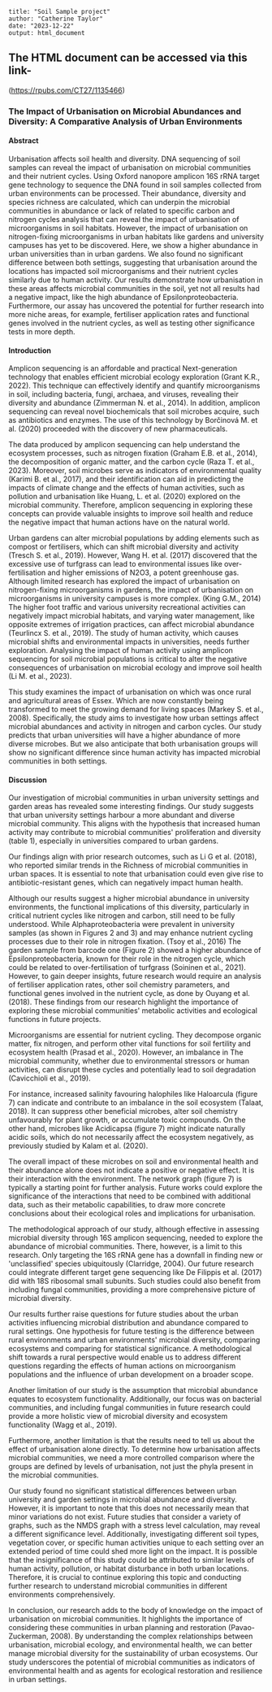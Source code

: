 ```
title: "Soil Sample project"
author: "Catherine Taylor"
date: "2023-12-22"
output: html_document
```

## The HTML document can be accessed via this link-
(https://rpubs.com/CT27/1135466)

### The Impact of Urbanisation on Microbial Abundances and Diversity: A Comparative Analysis of Urban Environments

#### Abstract
Urbanisation affects soil health and diversity. DNA sequencing of soil samples can reveal the impact of urbanisation on microbial communities and their nutrient cycles. Using Oxford nanopore amplicon 16S rRNA target gene technology to sequence the DNA found in soil samples collected from urban environments can be processed. Their abundance, diversity and species richness are calculated, which can underpin the microbial communities in abundance or lack of related to specific carbon and nitrogen cycles analysis that can reveal the impact of urbanisation of microorganisms in soil habitats. However, the impact of urbanisation on nitrogen-fixing microorganisms in urban habitats like gardens and university campuses has yet to be discovered. Here, we show a higher abundance in urban universities than in urban gardens. We also found no significant difference between both settings, suggesting that urbanisation around the locations has impacted soil microorganisms and their nutrient cycles similarly due to human activity. Our results demonstrate how urbanisation in these areas affects microbial communities in the soil, yet not all results had a negative impact, like the high abundance of Epsilonproteobacteria. Furthermore, our assay has uncovered the potential for further research into more niche areas, for example, fertiliser application rates and functional genes involved in the nutrient cycles, as well as testing other significance tests in more depth.

#### Introduction

Amplicon sequencing is an affordable and practical Next-generation technology that enables efficient microbial ecology exploration (Grant K.R., 2022). This technique can effectively identify and quantify microorganisms in soil, including bacteria, fungi, archaea, and viruses, revealing their diversity and abundance (Zimmerman N. et al., 2014). In addition, amplicon sequencing can reveal novel biochemicals that soil microbes acquire, such as antibiotics and enzymes. The use of this technology by Borčinová M. et al. (2020) proceeded with the discovery of new pharmaceuticals.
 
The data produced by amplicon sequencing can help understand the ecosystem processes, such as nitrogen fixation (Graham E.B. et al., 2014), the decomposition of organic matter, and the carbon cycle (Raza T. et al., 2023). Moreover, soil microbes serve as indicators of environmental quality (Karimi B. et al., 2017), and their identification can aid in predicting the impacts of climate change and the effects of human activities, such as pollution and urbanisation like Huang, L. et al. (2020) explored on the microbial community. Therefore, amplicon sequencing in exploring these concepts can provide valuable insights to improve soil health and reduce the negative impact that human actions have on the natural world.

Urban gardens can alter microbial populations by adding elements such as compost or fertilisers, which can shift microbial diversity and activity (Tresch S. et al., 2019). However, Wang H. et al. (2017) discovered that the excessive use of turfgrass can lead to environmental issues like over-fertilisation and higher emissions of N2O3, a potent greenhouse gas.
Although limited research has explored the impact of urbanisation on nitrogen-fixing microorganisms in gardens, the impact of urbanisation on microorganisms in university campuses is more complex. (King G.M., 2014) The higher foot traffic and various university recreational activities can negatively impact microbial habitats, and varying water management, like opposite extremes of irrigation practices, can affect microbial abundance (Teurlincx S. et al., 2019). The study of human activity, which causes microbial shifts and environmental impacts in universities, needs further exploration. Analysing the impact of human activity using amplicon sequencing for soil microbial populations is critical to alter the negative consequences of urbanisation on microbial ecology and improve soil health (Li M. et al., 2023). 

This study examines the impact of urbanisation on which was once rural and agricultural areas of Essex. Which are now constantly being transformed to meet the growing demand for living spaces (Markey S. et al., 2008). Specifically, the study aims to investigate how urban settings affect microbial abundances and activity in nitrogen and carbon cycles. Our study predicts that urban universities will have a higher abundance of more diverse microbes. But we also anticipate that both urbanisation groups will show no significant difference since human activity has impacted microbial communities in both settings.

#### Discussion

Our investigation of microbial communities in urban university settings and garden areas has revealed some interesting findings. Our study suggests that urban university settings harbour a more abundant and diverse microbial community. This aligns with the hypothesis that increased human activity may contribute to microbial communities' proliferation and diversity (table 1), especially in universities compared to urban gardens. 

Our findings align with prior research outcomes, such as Li G et al. (2018), who reported similar trends in the Richness of microbial communities in urban spaces. It is essential to note that urbanisation could even give rise to antibiotic-resistant genes, which can negatively impact human health. 

Although our results suggest a higher microbial abundance in university environments, the functional implications of this diversity, particularly in critical nutrient cycles like nitrogen and carbon, still need to be fully understood. 
While Alphaproteobacteria were prevalent in university samples (as shown in Figures 2 and 3) and may enhance nutrient cycling processes due to their role in nitrogen fixation. (Tsoy et al., 2016) The garden sample from barcode one (Figure 2) showed a higher abundance of Epsilonproteobacteria, known for their role in the nitrogen cycle, which could be related to over-fertilisation of turfgrass (Soininen et al., 2021). 
However, to gain deeper insights, future research would require an analysis of fertiliser application rates, other soil chemistry parameters, and functional genes involved in the nutrient cycle, as done by Ouyang et al. (2018). These findings from our research highlight the importance of exploring these microbial communities' metabolic activities and ecological functions in future projects.

Microorganisms are essential for nutrient cycling. They decompose organic matter, fix nitrogen, and perform other vital functions for soil fertility and ecosystem health (Prasad et al., 2020). However, an imbalance in
The microbial community, whether due to environmental stressors or human activities, can disrupt these cycles and potentially lead to soil degradation (Cavicchioli et al., 2019).

For instance, increased salinity favouring halophiles like Haloarcula (figure 7) can indicate and contribute to an imbalance in the soil ecosystem (Talaat, 2018). It can suppress other beneficial microbes, alter soil chemistry unfavourably for plant growth, or accumulate toxic compounds.
On the other hand, microbes like Acidicapsa (figure 7) might indicate naturally acidic soils, which do not necessarily affect the ecosystem negatively, as previously studied by Kalam et al. (2020).

The overall impact of these microbes on soil and environmental health and their abundance alone does not indicate a positive or negative effect. It is their interaction with the environment.
The network graph (figure 7) is typically a starting point for further analysis. Future works could explore the significance of the interactions that need to be combined with additional data, such as their metabolic capabilities, to draw more concrete conclusions about their ecological roles and implications for urbanisation.

The methodological approach of our study, although effective in assessing microbial diversity through 16S amplicon sequencing, needed to explore the abundance of microbial communities. There, however, is a limit to this research. Only targeting the 16S rRNA gene has a downfall in finding new or 'unclassified' species ubiquitously (Clarridge, 2004). Our future research could integrate different target gene sequencing like De Filippis et al. (2017) did with 18S ribosomal small subunits. Such studies could also benefit from including fungal communities, providing a more comprehensive picture of microbial diversity.

Our results further raise questions for future studies about the urban activities influencing microbial distribution and abundance compared to rural settings. One hypothesis for future testing is the difference between rural environments and urban environments' microbial diversity, comparing ecosystems and comparing for statistical significance. A methodological shift towards a rural perspective would enable us to address different questions regarding the effects of human actions on microorganism populations and the influence of urban development on a broader scope.

Another limitation of our study is the assumption that microbial abundance equates to ecosystem functionality. Additionally, our focus was on bacterial communities, and including fungal communities in future research could provide a more holistic view of microbial diversity and ecosystem functionality (Wagg et al., 2019).
 
Furthermore, another limitation is that the results need to tell us about the effect of urbanisation alone directly. To determine how urbanisation affects microbial communities, we need a more controlled comparison where the groups are defined by levels of urbanisation, not just the phyla present in the microbial communities.

Our study found no significant statistical differences between urban university and garden settings in microbial abundance and diversity. However, it is important to note that this does not necessarily mean that minor variations do not exist. Future studies that consider a variety of graphs, such as the NMDS graph with a stress level calculation, may reveal a different significance level. 
Additionally, investigating different soil types, vegetation cover, or specific human activities unique to each setting over an extended period of time could shed more light on the impact. 
It is possible that the insignificance of this study could be attributed to similar levels of human activity, pollution, or habitat disturbance in both urban locations. Therefore, it is crucial to continue exploring this topic and conducting further research to understand microbial communities in different environments comprehensively.

In conclusion, our research adds to the body of knowledge on the impact of urbanisation on microbial communities. It highlights the importance of considering these communities in urban planning and restoration (Pavao-Zuckerman, 2008). By understanding the complex relationships between urbanisation, microbial ecology, and environmental health, we can better manage microbial diversity for the sustainability of urban ecosystems. Our study underscores the potential of microbial communities as indicators of environmental health and as agents for ecological restoration and resilience in urban settings.

